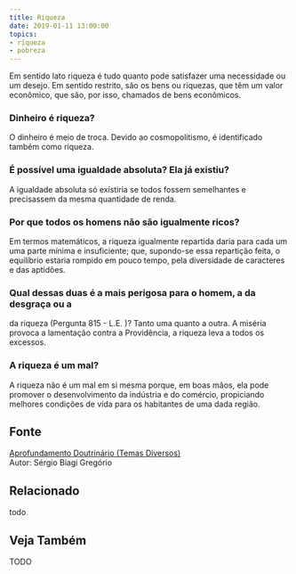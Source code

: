 ```yaml
---
title: Riqueza
date: 2019-01-11 13:00:00
topics: 
- riqueza
- pobreza
---
```


Em sentido lato riqueza é tudo quanto pode satisfazer uma necessidade ou um
desejo. Em sentido restrito, são os bens ou riquezas, que têm um valor
econômico, que são, por isso, chamados de bens econômicos.

### Dinheiro é riqueza?
O dinheiro é meio de troca. Devido ao cosmopolitismo, é identificado
também como riqueza.

### É possível uma igualdade absoluta? Ela já existiu?
A igualdade absoluta só existiria se todos fossem semelhantes e
precisassem da mesma quantidade de renda.

### Por que todos os homens não são igualmente ricos?
Em termos matemáticos, a riqueza igualmente repartida daria para cada um
uma parte mínima e insuficiente; que, supondo-se essa repartição feita,
o equilíbrio estaria rompido em pouco tempo, pela diversidade de
caracteres e das aptidões.

### Qual dessas duas é a mais perigosa para o homem, a da desgraça ou a
da riqueza (Pergunta 815 - L.E. )?
Tanto uma quanto a outra. A miséria provoca a lamentação contra a
Providência, a riqueza leva a todos os excessos.

### A riqueza é um mal?
A riqueza não é um mal em si mesma porque, em boas mãos, ela pode
promover o desenvolvimento da indústria e do comércio, propiciando
melhores condições de vida para os habitantes de uma dada região.

## Fonte
[Aprofundamento Doutrinário (Temas Diversos)](https://sites.google.com/view/aprofundamentodoutrinario/riqueza-e-pobreza)  
Autor: Sérgio Biagi Gregório



## Relacionado
todo

## Veja Também
TODO


